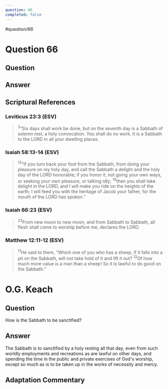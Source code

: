 ```yaml
---
question: 66
completed: false
---
```

#question/66
# Question 66

## Question


## Answer


## Scriptural References
### Leviticus 23:3 (ESV)
> <sup>3</sup>“Six days shall work be done, but on the seventh day is a Sabbath of solemn rest, a holy convocation. You shall do no work. It is a Sabbath to the LORD in all your dwelling places.

### Isaiah 58:13-14 (ESV)
> <sup>13</sup>“If you turn back your foot from the Sabbath, from doing your pleasure on my holy day, and call the Sabbath a delight and the holy day of the LORD honorable; if you honor it, not going your own ways, or seeking your own pleasure, or talking idly;
> <sup>14</sup>then you shall take delight in the LORD, and I will make you ride on the heights of the earth; I will feed you with the heritage of Jacob your father, for the mouth of the LORD has spoken.”

### Isaiah 66:23 (ESV)
> <sup>23</sup>From new moon to new moon, and from Sabbath to Sabbath, all flesh shall come to worship before me, declares the LORD.

### Matthew 12:11-12 (ESV)
> <sup>11</sup>He said to them, “Which one of you who has a sheep, if it falls into a pit on the Sabbath, will not take hold of it and lift it out?
> <sup>12</sup>Of how much more value is a man than a sheep! So it is lawful to do good on the Sabbath.”

# O.G. Keach
## Question
How is the Sabbath to be sanctified?

## Answer
The Sabbath is to sanctified by a holy resting all that day, even from such worldly employments and recreations as are lawful on other days, and spending the time in the public and private exercises of God's worship, except so much as is to be taken up in the works of necessity and mercy.

## Adaptation Commentary
